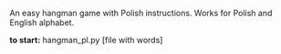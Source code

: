 An easy hangman game with Polish instructions. Works for Polish and English alphabet.




<b>to start:</b>
hangman_pl.py [file with words]
